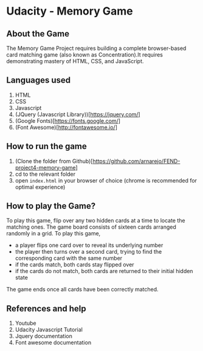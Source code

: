 # Udacity - Memory Game
## About the Game
The Memory Game Project requires building a complete browser-based card matching game (also known as Concentration).It requires demonstrating mastery of HTML, CSS, and JavaScript.

## Languages used
1. HTML
1. CSS
1. Javascript
1. (JQuery (Javascript Library))[https://jquery.com/]
1. (Google Fonts)[https://fonts.google.com/]
1. (Font Awesome)[http://fontawesome.io/]

## How to run the game
1. (Clone the folder from Github)[https://github.com/arnarejo/FEND-project4-memory-game]
1. cd to the relevant folder
1. open `index.html` in your browser of choice (chrome is recommended for optimal experience)

## How to play the Game?
To play this game, flip over any two hidden cards at a time to locate the matching ones. The game board consists of sixteen cards arranged randomly in a grid. To play this game,

* a player flips one card over to reveal its underlying number
* the player then turns over a second card, trying to find the corresponding card with the same number
* if the cards match, both cards stay flipped over
* if the cards do not match, both cards are returned to their initial hidden state

The game ends once all cards have been correctly matched.

## References and help
1. Youtube
1. Udacity Javascript Tutorial
1. Jquery documentation
1. Font awesome documentation
